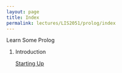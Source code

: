 ```yaml
---
layout: page
title: Index
permalink: lectures/LIS2051/prolog/index
---
```

Learn Some Prolog

1. Introduction

	[Starting Up](starting-up)
